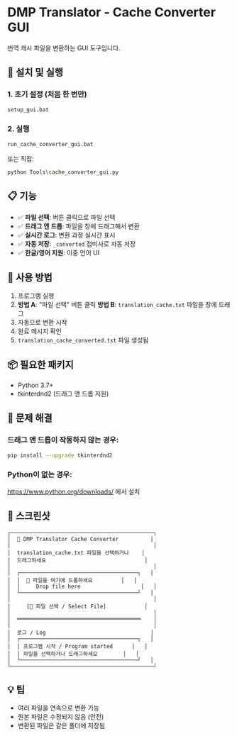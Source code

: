 # DMP Translator - Cache Converter GUI

번역 캐시 파일을 변환하는 GUI 도구입니다.

## 🚀 설치 및 실행

### 1. 초기 설정 (처음 한 번만)
```bash
setup_gui.bat
```

### 2. 실행
```bash
run_cache_converter_gui.bat
```

또는 직접:
```bash
python Tools\cache_converter_gui.py
```

## 📋 기능

- ✅ **파일 선택**: 버튼 클릭으로 파일 선택
- ✅ **드래그 앤 드롭**: 파일을 창에 드래그해서 변환
- ✅ **실시간 로그**: 변환 과정 실시간 표시
- ✅ **자동 저장**: `_converted` 접미사로 자동 저장
- ✅ **한글/영어 지원**: 이중 언어 UI

## 🎯 사용 방법

1. 프로그램 실행
2. **방법 A**: "파일 선택" 버튼 클릭
   **방법 B**: `translation_cache.txt` 파일을 창에 드래그
3. 자동으로 변환 시작
4. 완료 메시지 확인
5. `translation_cache_converted.txt` 파일 생성됨

## 📦 필요한 패키지

- Python 3.7+
- tkinterdnd2 (드래그 앤 드롭 지원)

## 🔧 문제 해결

### 드래그 앤 드롭이 작동하지 않는 경우:
```bash
pip install --upgrade tkinterdnd2
```

### Python이 없는 경우:
https://www.python.org/downloads/ 에서 설치

## 📸 스크린샷

```
┌─────────────────────────────────────────────┐
│  🔄 DMP Translator Cache Converter          │
│                                             │
│  translation_cache.txt 파일을 선택하거나    │
│  드래그하세요                               │
│                                             │
│  ┌─────────────────────────────────────┐   │
│  │  📁 파일을 여기에 드롭하세요         │   │
│  │     Drop file here                   │   │
│  └─────────────────────────────────────┘   │
│                                             │
│     [📂 파일 선택 / Select File]            │
│                                             │
│  ═══════════════════════════════════════    │
│                                             │
│  로그 / Log                                 │
│  ┌─────────────────────────────────────┐   │
│  │ 프로그램 시작 / Program started      │   │
│  │ 파일을 선택하거나 드래그하세요        │   │
│  └─────────────────────────────────────┘   │
└─────────────────────────────────────────────┘
```

## 💡 팁

- 여러 파일을 연속으로 변환 가능
- 원본 파일은 수정되지 않음 (안전)
- 변환된 파일은 같은 폴더에 저장됨

